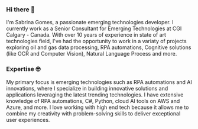 ### Hi there 👋

I'm Sabrina Gomes, a passionate emerging technologies developer. I currently work as a Senior Consultant for Emerging Technologies at CGI Calgary - Canada.
With over 10 years of experience in state of art technologies field, I've had the opportunity to work in a variaty of projects exploring oil and gas data processing, RPA automations, Cognitive solutions (like OCR and Computer Vision), Natural Language Process and more.


### Expertise 🤓  

My primary focus is emerging technologies such as RPA automations and AI innovations, where I specialize in building innovative solutions and applications leveraging the latest trending technologies.  I have extensive knowledge of RPA automations, C#, Python, cloud AI tools on AWS and Azure, and more.
I love working with high end tech because it allows me to combine my creativity with problem-solving skills to deliver exceptional user experiences.

<!--
**sabrinagomes1000/sabrinagomes1000** is a ✨ _special_ ✨ repository because its `README.md` (this file) appears on your GitHub profile.

Here are some ideas to get you started:

- 🔭I'm Sabrina Gomes, a passionate emerging technologies developer. I currently work as a Senior Consultant for Emerging Technologies at CGI Calgary - Canada.
With over 10 years of experience in state of art technologies field, I've had the opportunity to work in a variaty of projects exploring oil and gas data processing, RPA automations, Cognitive solutions (like OCR and Computer Vision), Natural Language Process and more.
- 🌱 I’m currently learning ...
- 👯 I’m looking to collaborate on ...
- 🤔 I’m looking for help with ...
- 💬 Ask me about ...
- 📫 How to reach me: ...
- 😄 Pronouns: ...
- ⚡ Fun fact: ...
-->

